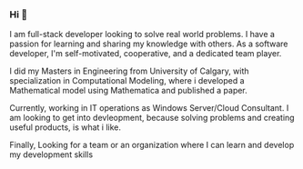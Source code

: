 ### Hi 👋

I am full-stack developer looking to solve real world problems. I have a passion for learning and sharing my knowledge with others. As a software developer, I'm self-motivated, cooperative, and a dedicated team player.

I did my Masters in Engineering from University of Calgary, with specialization in Computational Modeling, where i developed a Mathematical model using Mathematica and published a paper.

Currently, working in IT operations as Windows Server/Cloud Consultant. I am looking to get into devleopment, because solving problems and creating useful products, is what i like.

Finally, Looking for a team or an organization where I can learn and develop my development skills 
